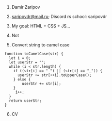 1. Damir Zaripov

2. saripovdr@mail.ru; Discord rs school: saripovdr

3. My goal: HTML + CSS + JS...

4. Not

5. Convert string to camel case

```
function toCamelCase(str) {
  let i = 0;
  let userStr = "";
  while (i < str.length) {
    if ((str[i] == "-") || (str[i] == "_")) {  
      userStr += str[++i].toUpperCase();
    } else {
        userStr += str[i]; 
    }
     i++; 
  }
  return userStr;
}
```

6. CV
